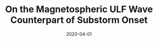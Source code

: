 ---
title: "On the Magnetospheric ULF Wave Counterpart of Substorm Onset"
collection: publications
permalink: /publication/2020-04-01-Smith
date: 2020-04-01
venue: 'Journal of Geophysical Research: Space Physics'
paperurl: 'https://doi.org/10.1029/2019JA027573'
citation: 'Smith, A. W., Rae, I. J., Forsyth, C., Watt, C. E. J., &amp; Murphy, K. R. (2020). On the Magnetospheric ULF Wave Counterpart of Substorm Onset. Journal of Geophysical Research: Space Physics, 125(4).'
---